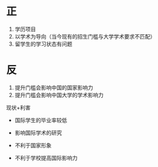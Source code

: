 # 正

1. 学历项目
2. 以学术为导向（当今现有的招生门槛与大学学术要求不匹配）
3. 留学生的学习状态有问题



# 反

1. 提升门槛会影响中国的国家影响力
2. 提升门槛会影响中国大学的学术影响力



现状+利害

- 国际学生的毕业率较低
- 影响国际学术的研究



- 不利于国家形象
- 不利于学校提高国际影响力


